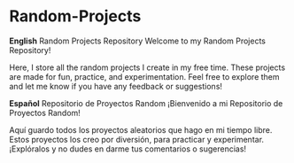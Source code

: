 # Random-Projects

****English****
Random Projects Repository
Welcome to my Random Projects Repository!

Here, I store all the random projects I create in my free time. These projects are made for fun, practice, and experimentation. Feel free to explore them and let me know if you have any feedback or suggestions!

****Español****
Repositorio de Proyectos Random
¡Bienvenido a mi Repositorio de Proyectos Random!

Aquí guardo todos los proyectos aleatorios que hago en mi tiempo libre. Estos proyectos los creo por diversión, para practicar y experimentar. ¡Explóralos y no dudes en darme tus comentarios o sugerencias!
